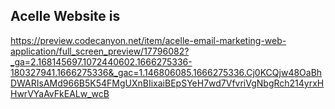 ## Acelle Website is
https://preview.codecanyon.net/item/acelle-email-marketing-web-application/full_screen_preview/17796082?_ga=2.168145697.1072440602.1666275336-180327941.1666275336&_gac=1.146806085.1666275336.Cj0KCQjw48OaBhDWARIsAMd966B5K54FMgUXnBIixaiBEpSYeH7wd7VfvriVgNbgRch214yrxHHwrVYaAvFkEALw_wcB
